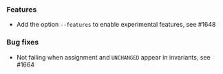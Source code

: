 <!-- NOTE:
     Release notes for unreleased changes go here, following this format:

        ### Features

         * Change description, see #123

        ### Bug fixes

         * Some bug fix, see #124

     DO NOT LEAVE A BLANK LINE BELOW THIS PREAMBLE -->
### Features

* Add the option `--features` to enable experimental features, see #1648

### Bug fixes

* Not failing when assignment and `UNCHANGED` appear in invariants, see #1664